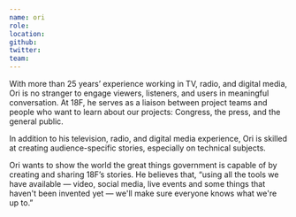 ```yaml
---
name: ori
role: 
location: 
github:
twitter:
team:
---
```


With more than 25 years’ experience working in TV, radio, and digital media, Ori is no stranger to engage viewers, listeners, and users in meaningful conversation. At 18F, he serves as a liaison between project teams and people who want to learn about our projects: Congress, the press, and the general public.

In addition to his television, radio, and digital media experience, Ori is skilled at creating audience-specific stories, especially on technical subjects. 

Ori wants to show the world the great things government is capable of by creating and sharing 18F’s stories. He believes that, “using all the tools we have available — video, social media, live events and some things that haven't been invented yet — we'll make sure everyone knows what we're up to.”

 
